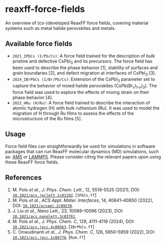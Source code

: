 # reaxff-force-fields

An overview of (co-)developed ReaxFF force fields, covering material systems such as metal halide perovskites and metals.

## Available force fields

 - `2021_IPbCs (I/Pb/Cs)`: A force field trained for the description of bulk pristine and defective CsPbI<sub>3</sub> and its precursors. The force field has been used to describe the phase behavior [1], stability of surfaces and grain boundaries [2], and defect migration at interfaces of CsPbI<sub>3</sub> [3].
 - `2024_IBrPbCs (I/Br/Pb/Cs)`: Extension of the CsPbI<sub>3</sub> parameter set to capture the behavior of mixed halide perovskites (CsPb(Br<sub>x</sub>I<sub>1-x</sub>)<sub>3</sub>). The force field was used to explore the effects of mixing strain on their phase behavior [4].
 - `2022_HRu (H/Ru)`: A force field trained to describe the interaction of atomic hydrogen (H) with bulk ruthenium (Ru). It was used to model the migration of H through Ru films to assess the effects of the microstructure of the Ru films [5].

## Usage

Force field files can straightforwardly be used for simulations in software packages that can run ReaxFF molecular dynamics (MD) simulations, such as: [AMS](https://www.scm.com/amsterdam-modeling-suite/reaxff/) or [LAMMPS](https://www.lammps.org/#gsc.tab=0). Please consider citing the relevant papers upon using these ReaxFF force fields.

## References

1. M. Pols *et al.*, *J. Phys. Chem. Lett.*, 12, 5519-5525 (2021), DOI:  [`10.1021/acs.jpclett.1c01192`](https://doi.org/10.1021/acs.jpclett.1c01192). [`IPbCs.ff`]  
2. M. Pols *et al.*, *ACS Appl. Mater. Interfaces*, 14, 40841–40850 (2022), DOI:  [`10.1021/acsami.2c09239`](https://doi.org/10.1021/acsami.2c09239).  
3. J. Liu *et al.*, *Nano Lett.*, 23, 10089–10096 (2023), DOI:  [`10.1021/acs.nanolett.3c03761`](https://doi.org/10.1021/acs.nanolett.3c03761).  
4. M. Pols *et al.*, *J. Phys. Chem. C*, 128, 4111-4118 (2024), DOI:  [`10.1021/acs.jpcc.4c00563`](https://doi.org/10.1021/acs.jpcc.4c00563). [`IBrPbCs.ff`]  
5. C. Onwudinanti *et al.*, *J. Phys. Chem. C*, 126, 5950–5959 (2022), DOI:  [`10.1021/acs.jpcc.1c08776`](https://doi.org/10.1021/acs.jpcc.1c08776). [`RuH.ff`]  
